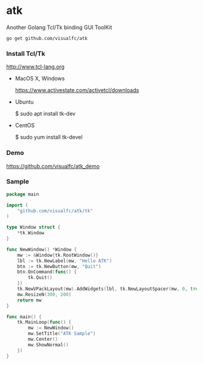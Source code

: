 # atk
Another Golang Tcl/Tk binding GUI ToolKit

	go get github.com/visualfc/atk


### Install Tcl/Tk

http://www.tcl-lang.org

* MacOS X, Windows

	https://www.activestate.com/activetcl/downloads

* Ubuntu

	$ sudo apt install tk-dev

* CentOS

	$ sudo yum install tk-devel

### Demo

https://github.com/visualfc/atk_demo

### Sample
```go
package main

import (
	"github.com/visualfc/atk/tk"
)

type Window struct {
	*tk.Window
}

func NewWindow() *Window {
	mw := &Window{tk.RootWindow()}
	lbl := tk.NewLabel(mw, "Hello ATK")
	btn := tk.NewButton(mw, "Quit")
	btn.OnCommand(func() {
		tk.Quit()
	})
	tk.NewVPackLayout(mw).AddWidgets(lbl, tk.NewLayoutSpacer(mw, 0, true), btn)
	mw.ResizeN(300, 200)
	return mw
}

func main() {
	tk.MainLoop(func() {
		mw := NewWindow()
		mw.SetTitle("ATK Sample")
		mw.Center()
		mw.ShowNormal()
	})
}
```